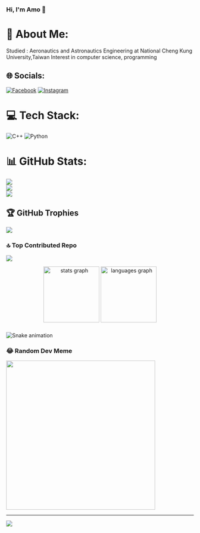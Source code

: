 ### Hi, I'm Amo 👋

# 💫 About Me:
Studied : Aeronautics and Astronautics Engineering at National Cheng Kung University,Taiwan
Interest in computer science, programming


## 🌐 Socials:
[![Facebook](https://img.shields.io/badge/Facebook-%231877F2.svg?logo=Facebook&logoColor=white)](https://facebook.com/https://www.facebook.com/profile.php?id=100001990730856) [![Instagram](https://img.shields.io/badge/Instagram-%23E4405F.svg?logo=Instagram&logoColor=white)](https://instagram.com/https://www.instagram.com/amo_1210/) 

# 💻 Tech Stack:
![C++](https://img.shields.io/badge/c++-%2300599C.svg?style=for-the-badge&logo=c%2B%2B&logoColor=white) ![Python](https://img.shields.io/badge/python-3670A0?style=for-the-badge&logo=python&logoColor=ffdd54)
# 📊 GitHub Stats:
![](https://github-readme-stats.vercel.app/api?username=tom30305&theme=dark&hide_border=false&include_all_commits=true&count_private=false)<br/>
![](https://github-readme-streak-stats.herokuapp.com/?user=tom30305&theme=dark&hide_border=false)<br/>
![](https://github-readme-stats.vercel.app/api/top-langs/?username=tom30305&theme=dark&hide_border=false&include_all_commits=true&count_private=false&layout=compact)

## 🏆 GitHub Trophies
![](https://github-profile-trophy.vercel.app/?username=tom30305&theme=radical&no-frame=true&no-bg=true&margin-w=4)

### 🔝 Top Contributed Repo
![](https://github-contributor-stats.vercel.app/api?username=tom30305&limit=5&theme=dark&combine_all_yearly_contributions=true)

<div align="center">
  <img src="https://github-readme-stats.vercel.app/api?username=tom30305&hide_title=false&hide_rank=false&show_icons=true&include_all_commits=true&count_private=true&disable_animations=false&theme=dracula&locale=en&hide_border=false&order=1" height="150" alt="stats graph"  />
  <img src="https://github-readme-stats.vercel.app/api/top-langs?username=tom30305&locale=en&hide_title=false&layout=compact&card_width=320&langs_count=5&theme=moltack&hide_border=false&order=2" height="150" alt="languages graph"  />
</div>

###

<img src="https://raw.githubusercontent.com/tom30305/tom30305/output/snake.svg" alt="Snake animation" />

###

### 😂 Random Dev Meme
<img src='https://randommeme-five.vercel.app/' style="height: 400px;"/>

---
[![](https://visitcount.itsvg.in/api?id=tom30305&icon=0&color=0)](https://visitcount.itsvg.in)

<!-- Proudly created with GPRM ( https://gprm.itsvg.in ) --><!--
**tom30305/tom30305** is a ✨ _special_ ✨ repository because its `README.md` (this file) appears on your GitHub profile.

Here are some ideas to get you started:

- 🔭 I’m currently working on ...
- 🌱 I’m currently learning ...
- 👯 I’m looking to collaborate on ...
- 🤔 I’m looking for help with ...
- 💬 Ask me about ...
- 📫 How to reach me: ...
- 😄 Pronouns: ...
- ⚡ Fun fact: ...
-->
